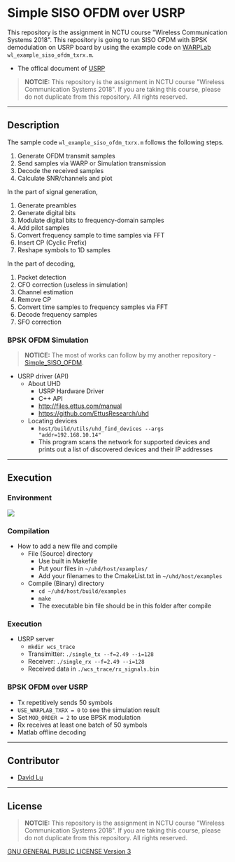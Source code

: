 # Simple SISO OFDM over USRP

This repository is the assignment in NCTU course "Wireless Communication Systems 2018". This repository is going to run SISO OFDM with BPSK demodulation on USRP board by using the example code on [WARPLab](https://warpproject.org/trac/wiki/WARPLab/Examples/OFDM) `wl_example_siso_ofdm_txrx.m`.
* The offical document of [USRP](https://www.ettus.com/content/files/07495_Ettus_N)

> **NOTCIE:** This repository is the assignment in NCTU course "Wireless Communication Systems 2018". If you are taking this course, please do not duplicate from this repository. All rights reserved.

---
## Description

The sample code `wl_example_siso_ofdm_txrx.m` follows the following steps.
1. Generate OFDM transmit samples
2. Send samples via WARP or Simulation transmission
3. Decode the received samples
4. Calculate SNR/channels and plot

In the part of signal generation,
1. Generate preambles
2. Generate digital bits
3. Modulate digital bits to frequency-domain samples
4. Add pilot samples
5. Convert frequency sample to time samples via FFT
6. Insert CP (Cyclic Prefix)
7. Reshape symbols to 1D samples

In the part of decoding,
1. Packet detection
2. CFO correction (useless in simulation)
3. Channel estimation
4. Remove CP
5. Convert time samples to frequency samples via FFT
6. Decode frequency samples
7. SFO correction

### BPSK OFDM Simulation

> **NOTICE:** The most of works can follow by my another repository - [Simple_SISO_OFDM](https://github.com/yungshenglu/Simple_SISO_OFDM).

* USRP driver (API)
    * About UHD
        * USRP Hardware Driver
        * C++ API
        * http://files.ettus.com/manual
        * https://github.com/EttusResearch/uhd
    * Locating devices
        * `host/build/utils/uhd_find_devices --args "addr=192.168.10.14"`
        * This program scans the network for supported devices and prints out a list of discovered devices and their IP addresses

---
## Execution

### Environment

![](https://i.imgur.com/m7psyDI.png)

### Compilation

* How to add a new file and compile
    * File (Source) directory
        * Use built in Makefile
        * Put your files in `~/uhd/host/examples/`
        * Add your filenames to the CmakeList.txt in `~/uhd/host/examples`
    * Compile (Binary) directory
        * `cd ~/uhd/host/build/examples`
        * `make`
        * The executable bin file should be in this folder after compile

### Execution

* USRP server
    * `mkdir wcs_trace`
    * Transimitter: `./single_tx --f=2.49 --i=128`
    * Receiver: `./single_rx --f=2.49 --i=128`
    * Received data in `./wcs_trace/rx_signals.bin`

### BPSK OFDM over USRP

* Tx repetitively sends 50 symbols
* `USE_WARPLAB_TXRX = 0` to see the simulation result
* Set `MOD_ORDER = 2` to use BPSK modulation
* Rx receives at least one batch of 50 symbols
* Matlab offline decoding

---
## Contributor

* [David Lu](https://github.com/yungshenglu)

---
## License

> **NOTCIE:** This repository is the assignment in NCTU course "Wireless Communication Systems 2018". If you are taking this course, please do not duplicate from this repository. All rights reserved.

[GNU GENERAL PUBLIC LICENSE Version 3](LICENSE)
